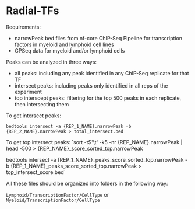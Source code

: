 # Radial-TFs

Requirements: 
- narrowPeak bed files from nf-core ChIP-Seq Pipeline for transcription factors in myeloid and lymphoid cell lines
- GPSeq data for myeloid and/or lymphoid cells

Peaks can be analyzed in three ways: 
- all peaks: including any peak identified in any ChIP-Seq replicate for that TF
- intersect peaks: including peaks only identified in all reps of the experiment
- top interscept peaks: filtering for the top 500 peaks in each replicate, then intersecting them

To get intersect peaks: 

`bedtools intersect -a {REP_1_NAME}.narrowPeak -b {REP_2_NAME}.narrowPeak > total_intersect.bed`

To get top intersect peaks: 
`sort -t$'\t' -k5 -nr {REP_NAME}.narrowPeak | head -500 > {REP_NAME}_score_sorted_top.narrowPeak

bedtools intersect -a {REP_1_NAME}_peaks_score_sorted_top.narrowPeak -b {REP_1_NAME}_peaks_score_sorted_top.narrowPeak > top_intersect_score.bed`


All these files should be organized into folders in the following way: 

`Lymphoid/TranscriptionFactor/CellType` or `Myeloid/TranscriptionFactor/CellType`

